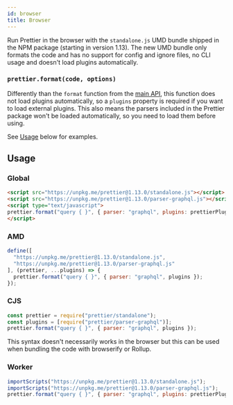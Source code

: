 ```yaml
---
id: browser
title: Browser
---
```


Run Prettier in the browser with the `standalone.js` UMD bundle shipped in the NPM package (starting in version 1.13). The new UMD bundle only formats the code and has no support for config and ignore files, no CLI usage and doesn't load plugins automatically.

### `prettier.format(code, options)`

Differently than the `format` function from the [main API](api.md#prettierformatsource-options), this function does not load plugins automatically, so a `plugins` property is required if you want to load external plugins. This also means the parsers included in the Prettier package won't be loaded automatically, so you need to load them before using.

See [Usage](browser.md#usage) below for examples.

## Usage

### Global

<!-- prettier-ignore -->
```html
<script src="https://unpkg.me/prettier@1.13.0/standalone.js"></script>
<script src="https://unpkg.me/prettier@1.13.0/parser-graphql.js"></script>
<script type="text/javascript">
prettier.format("query { }", { parser: "graphql", plugins: prettierPlugins });
</script>
```

### AMD

```js
define([
  "https://unpkg.me/prettier@1.13.0/standalone.js",
  "https://unpkg.me/prettier@1.13.0/parser-graphql.js"
], (prettier, ...plugins) => {
  prettier.format("query { }", { parser: "graphql", plugins });
});
```

### CJS

```js
const prettier = require("prettier/standalone");
const plugins = [require("prettier/parser-graphql")];
prettier.format("query { }", { parser: "graphql", plugins });
```

This syntax doesn't necessarily works in the browser but this can be used when bundling the code with browserify or Rollup.

### Worker

```js
importScripts("https://unpkg.me/prettier@1.13.0/standalone.js");
importScripts("https://unpkg.me/prettier@1.13.0/parser-graphql.js");
prettier.format("query { }", { parser: "graphql", plugins: prettierPlugins });
```
